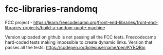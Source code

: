 # fcc-libraries-randomq

FCC project - https://learn.freecodecamp.org/front-end-libraries/front-end-libraries-projects/build-a-random-quote-machine

Version uploaded on github  is not passing all the FCC tests. Freecodecamp hard-coded tests making impossible to create dynamic links. Version that passes all the tests: 
https://codepen.io/djolesusername/pen/KYBQBm
